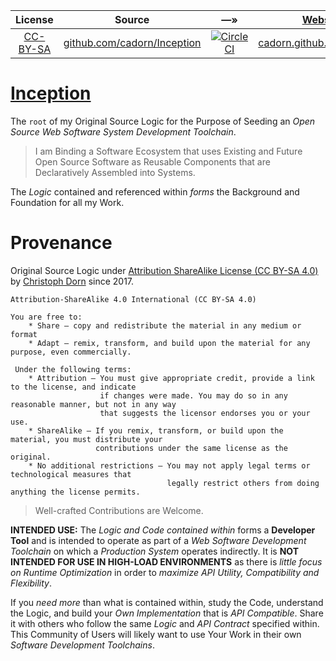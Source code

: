 

| License | Source | &#8212;&raquo; | [Website](https://github.com/cadorn/Inception/tree/master/Prototypes/02-Inception/main.sh) | [npm](https://github.com/npm/npm) |
| :---: | :---: | :---: | :---: | :---: |
| [CC-BY-SA](https://creativecommons.org/licenses/by-sa/4.0/) | [github.com/cadorn/Inception](https://github.com/cadorn/Inception) | [![CircleCI](https://circleci.com/gh/cadorn/Inception.svg?style=svg)](https://circleci.com/gh/cadorn/Inception) | [cadorn.github.io/Inception/](https://cadorn.github.io/Inception/) | `@cadorn/Inception`


[Inception](https://cadorn.github.io/Inception/)
===

The `root` of my Original Source Logic for the Purpose of Seeding an *Open Source Web Software System Development Toolchain*.

> I am Binding a Software Ecosystem that uses Existing and Future Open Source Software as Reusable Components that are Declaratively Assembled into Systems.

The *Logic* contained and referenced within *forms* the Background and Foundation for all my Work.

Provenance
==========

Original Source Logic under [Attribution ShareAlike License (CC BY-SA 4.0)](https://creativecommons.org/licenses/by-sa/4.0/) by [Christoph Dorn](http://christophdorn.com) since 2017.

```
Attribution-ShareAlike 4.0 International (CC BY-SA 4.0)

You are free to:
    * Share — copy and redistribute the material in any medium or format
    * Adapt — remix, transform, and build upon the material for any purpose, even commercially.
 
 Under the following terms:
    * Attribution — You must give appropriate credit, provide a link to the license, and indicate 
                    if changes were made. You may do so in any reasonable manner, but not in any way 
                    that suggests the licensor endorses you or your use.
    * ShareAlike — If you remix, transform, or build upon the material, you must distribute your 
                   contributions under the same license as the original.
    * No additional restrictions — You may not apply legal terms or technological measures that 
                                   legally restrict others from doing anything the license permits.
```

> Well-crafted Contributions are Welcome.

**INTENDED USE:** The *Logic and Code contained within* forms a **Developer Tool** and is intended to operate as part of a *Web Software Development Toolchain* on which a *Production System* operates indirectly. It is **NOT INTENDED FOR USE IN HIGH-LOAD ENVIRONMENTS** as there is *little focus on Runtime Optimization* in order to *maximize API Utility, Compatibility and Flexibility*.

If you *need more* than what is contained within, study the Code, understand the Logic, and build your *Own Implementation* that is *API Compatible*. Share it with others who follow the same *Logic* and *API Contract* specified within. This Community of Users will likely want to use Your Work in their own *Software Development Toolchains*.

